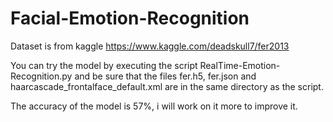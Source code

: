# Facial-Emotion-Recognition

Dataset is from kaggle https://www.kaggle.com/deadskull7/fer2013


You can try the model by executing the script RealTime-Emotion-Recognition.py and be sure that the files fer.h5, fer.json and haarcascade_frontalface_default.xml are in the same directory as the script.

The accuracy of the model is 57%, i will work on it more to improve it.
